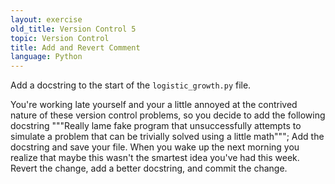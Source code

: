```yaml
---
layout: exercise
old_title: Version Control 5
topic: Version Control
title: Add and Revert Comment
language: Python
---
```


Add a docstring to the start of the `logistic_growth.py` file.

You're working late yourself and your a little annoyed at the contrived
nature of these version control problems, so you decide to add the
following docstring """Really lame fake program that unsuccessfully
attempts to simulate a problem that can be trivially solved using a
little math"""; Add the docstring and save your file. When you wake up
the next morning you realize that maybe this wasn't the smartest idea
you've had this week. Revert the change, add a better docstring, and
commit the change.
